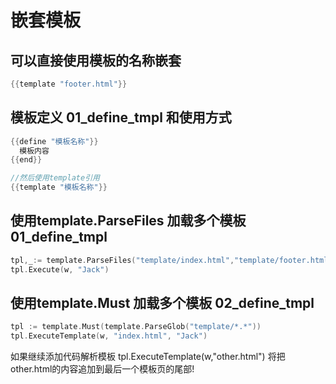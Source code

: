 # 嵌套模板

## 可以直接使用模板的名称嵌套
```GO
{{template "footer.html"}}
```

## 模板定义 01_define_tmpl 和使用方式
```GO
{{define "模板名称"}}
  模板内容
{{end}}

//然后使用template引用
{{template "模板名称"}}
```

## 使用template.ParseFiles 加载多个模板 01_define_tmpl
```GO
tpl,_:= template.ParseFiles("template/index.html","template/footer.html","template/header.html")
tpl.Execute(w, "Jack")
```

## 使用template.Must 加载多个模板 02_define_tmpl
```GO
tpl := template.Must(template.ParseGlob("template/*.*"))
tpl.ExecuteTemplate(w, "index.html", "Jack")
```
如果继续添加代码解析模板 tpl.ExecuteTemplate(w,"other.html") 将把other.html的内容追加到最后一个模板页的尾部!


